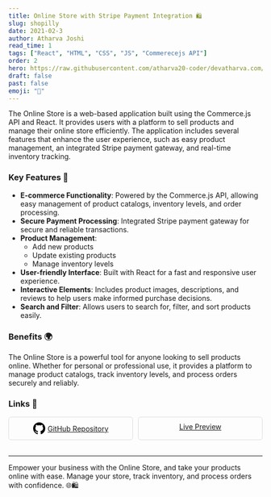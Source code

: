 ```yaml
---
title: Online Store with Stripe Payment Integration 🛍️
slug: shopilly
date: 2021-02-3
author: Atharva Joshi
read_time: 1
tags: ["React", "HTML", "CSS", "JS", "Commerecejs API"]
order: 2
hero: https://raw.githubusercontent.com/atharva20-coder/devatharva.com/master/src/images/posts/project-imgs/shop.png
draft: false
past: false
emoji: "🛒"
---
```


The Online Store is a web-based application built using the Commerce.js API and React. It provides users with a platform to sell products and manage their online store efficiently. The application includes several features that enhance the user experience, such as easy product management, an integrated Stripe payment gateway, and real-time inventory tracking.

### Key Features 🌟

- **E-commerce Functionality**: Powered by the Commerce.js API, allowing easy management of product catalogs, inventory levels, and order processing.
- **Secure Payment Processing**: Integrated Stripe payment gateway for secure and reliable transactions.
- **Product Management**:
  - Add new products
  - Update existing products
  - Manage inventory levels
- **User-friendly Interface**: Built with React for a fast and responsive user experience.
- **Interactive Elements**: Includes product images, descriptions, and reviews to help users make informed purchase decisions.
- **Search and Filter**: Allows users to search for, filter, and sort products easily.

### Benefits 🌍

The Online Store is a powerful tool for anyone looking to sell products online. Whether for personal or professional use, it provides a platform to manage product catalogs, track inventory levels, and process orders securely and reliably.

### Links 🔗

<div style="display: flex; flex-wrap: wrap; gap: 10px;">

<div style="flex: 1; min-width: 150px; border: 1px solid #ddd; border-radius: 5px; padding: 10px; text-align: center;">
  <a href="https://github.com/atharva20-coder/shopping-site-api" target="_blank" style="display: flex; align-items: center; justify-content: center;">
    <svg height="24" width="24" viewBox="0 0 16 16" version="1.1" aria-hidden="true" style="fill: #000; margin-right: 5px;">
      <path fill-rule="evenodd" d="M8 0C3.58 0 0 3.58 0 8c0 3.54 2.29 6.53 5.47 7.59.4.07.55-.17.55-.38 0-.19-.01-.82-.01-1.49-2.01.37-2.53-.49-2.69-.94-.09-.23-.48-.94-.82-1.13-.28-.15-.68-.52-.01-.53.63-.01 1.08.58 1.23.82.72 1.21 1.87.87 2.33.66.07-.52.28-.87.51-1.07-1.78-.2-3.64-.89-3.64-3.95 0-.87.31-1.59.82-2.15-.08-.2-.36-1.02.08-2.12 0 0 .67-.21 2.2.82.64-.18 1.32-.27 2-.27.68 0 1.36.09 2 .27 1.53-1.04 2.2-.82 2.2-.82.44 1.1.16 1.92.08 2.12.51.56.82 1.27.82 2.15 0 3.07-1.87 3.75-3.65 3.95.29.25.54.73.54 1.48 0 1.07-.01 1.93-.01 2.2 0 .21.15.45.55.38A8.013 8.013 0 0 0 16 8c0-4.42-3.58-8-8-8z"></path>
    </svg>
    GitHub Repository
  </a>
</div>

<div style="flex: 1; min-width: 150px; border: 1px solid #ddd; border-radius: 5px; padding: 10px; text-align: center;">
  <a href="https://shopiily.netlify.app/" target="_blank">Live Preview</a>
</div>
</div>

<br>

---

Empower your business with the Online Store, and take your products online with ease. Manage your store, track inventory, and process orders with confidence. 🌐🛍️
